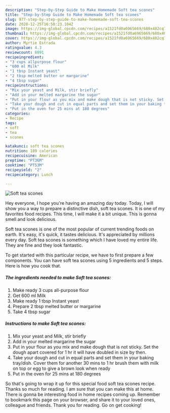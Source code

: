 ```yaml
---
description: "Step-by-Step Guide to Make Homemade Soft tea scones"
title: "Step-by-Step Guide to Make Homemade Soft tea scones"
slug: 977-step-by-step-guide-to-make-homemade-soft-tea-scones
date: 2020-12-25T16:58:23.104Z
image: https://img-global.cpcdn.com/recipes/a1521fd0a6965669/680x482cq70/soft-tea-scones-recipe-main-photo.jpg
thumbnail: https://img-global.cpcdn.com/recipes/a1521fd0a6965669/680x482cq70/soft-tea-scones-recipe-main-photo.jpg
cover: https://img-global.cpcdn.com/recipes/a1521fd0a6965669/680x482cq70/soft-tea-scones-recipe-main-photo.jpg
author: Myrtie Estrada
ratingvalue: 4.3
reviewcount: 8091
recipeingredient:
- "3 cups allpurpose flour"
- "600 ml Milk"
- "1 tbsp Instant yeast"
- "2 tbsp melted butter or margarine"
- "4 tbsp sugar"
recipeinstructions:
- "Mix your yeast and Milk, stir briefly"
- "Add in your melted margarine the sugar"
- "Put in your flour as you mix and make dough that is not sticky. Set the dough apart covered for 1 hr it will have doubled in size by then."
- "Take your dough and cut in equal parts and set them in your baking tray/dish. Cover them for another 30 mins to 1 hr brush them with milk on top or egg to give a brown look when ready"
- "Put in the oven for 25 mins at 180 degrees"
categories:
- Recipe
tags:
- soft
- tea
- scones

katakunci: soft tea scones 
nutrition: 189 calories
recipecuisine: American
preptime: "PT36M"
cooktime: "PT53M"
recipeyield: "2"
recipecategory: Lunch

---
```



![Soft tea scones](https://img-global.cpcdn.com/recipes/a1521fd0a6965669/680x482cq70/soft-tea-scones-recipe-main-photo.jpg)

Hey everyone, I hope you're having an amazing day today. Today, I will show you a way to prepare a distinctive dish, soft tea scones. It is one of my favorites food recipes. This time, I will make it a bit unique. This is gonna smell and look delicious.

Soft tea scones is one of the most popular of current trending foods on earth. It's easy, it's quick, it tastes delicious. It's appreciated by millions every day. Soft tea scones is something which I have loved my entire life. They are fine and they look fantastic.




To get started with this particular recipe, we have to first prepare a few components. You can have soft tea scones using 5 ingredients and 5 steps. Here is how you cook that.

<!--inarticleads1-->

##### The ingredients needed to make Soft tea scones:

1. Make ready 3 cups all-purpose flour
1. Get 600 ml Milk
1. Make ready 1 tbsp Instant yeast
1. Prepare 2 tbsp melted butter or margarine
1. Take 4 tbsp sugar




<!--inarticleads2-->

##### Instructions to make Soft tea scones:

1. Mix your yeast and Milk, stir briefly
1. Add in your melted margarine the sugar
1. Put in your flour as you mix and make dough that is not sticky. Set the dough apart covered for 1 hr it will have doubled in size by then.
1. Take your dough and cut in equal parts and set them in your baking tray/dish. Cover them for another 30 mins to 1 hr brush them with milk on top or egg to give a brown look when ready
1. Put in the oven for 25 mins at 180 degrees




So that's going to wrap it up for this special food soft tea scones recipe. Thanks so much for reading. I am sure that you can make this at home. There is gonna be interesting food in home recipes coming up. Remember to bookmark this page on your browser, and share it to your loved ones, colleague and friends. Thank you for reading. Go on get cooking!
